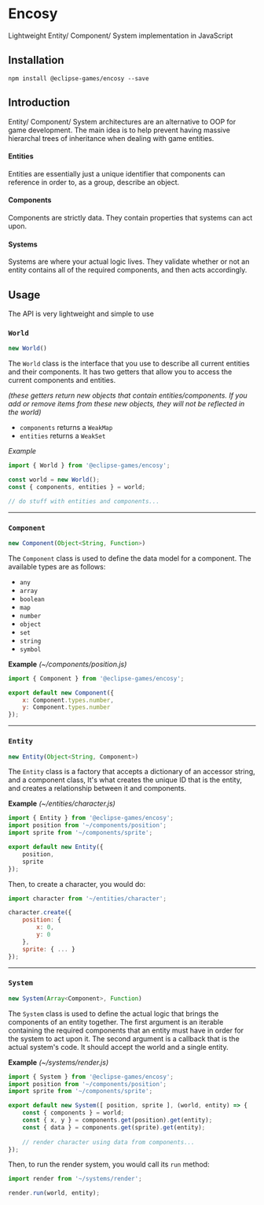 # Encosy
Lightweight Entity/ Component/ System implementation in JavaScript

## Installation

```
npm install @eclipse-games/encosy --save
```

## Introduction
Entity/ Component/ System architectures are an alternative to OOP for game
development. The main idea is to help prevent having massive hierarchal trees
of inheritance when dealing with game entities.

#### Entities
Entities are essentially just a unique identifier that components can reference
in order to, as a group, describe an object.

#### Components
Components are strictly data. They contain properties that systems can act upon.

#### Systems
Systems are where your actual logic lives. They validate whether or not an
entity contains all of the required components, and then acts accordingly.

## Usage
The API is very lightweight and simple to use

### `World`

```JavaScript
new World()
```

The `World` class is the interface that you use to describe all current
entities and their components. It has two getters that allow you to access the
current components and entities. 

*(these getters return new objects that contain entities/components. If you add or remove items from these new objects, they will not be reflected in the world)*

- `components` returns a `WeakMap`
- `entities` returns a `WeakSet`

*Example*

```JavaScript
import { World } from '@eclipse-games/encosy';

const world = new World();
const { components, entities } = world;

// do stuff with entities and components...
```

--------------------------------------------------------------------------------

### `Component`

```JavaScript
new Component(Object<String, Function>)
```

The `Component` class is used to define the data model for a component. The
available types are as follows:

- `any`
- `array`
- `boolean`
- `map`
- `number`
- `object`
- `set`
- `string`
- `symbol`

**Example** *(~/components/position.js)*

```JavaScript
import { Component } from '@eclipse-games/encosy';

export default new Component({
    x: Component.types.number,
    y: Component.types.number
});
```

--------------------------------------------------------------------------------

### `Entity`

```JavaScript
new Entity(Object<String, Component>)
```

The `Entity` class is a factory that accepts a dictionary of an accessor string,
and a component class, It's what creates the unique ID that is the entity, and
creates a relationship between it and components.

**Example** *(~/entities/character.js)*

```JavaScript
import { Entity } from '@eclipse-games/encosy';
import position from '~/components/position';
import sprite from '~/components/sprite';

export default new Entity({
    position,
    sprite
});
```
Then, to create a character, you would do:

```JavaScript
import character from '~/entities/character';

character.create({
    position: {
        x: 0,
        y: 0
    },
    sprite: { ... }
});
```

--------------------------------------------------------------------------------

### `System`

```JavaScript
new System(Array<Component>, Function)
```

The `System` class is used to define the actual logic that brings the components
of an entity together. The first argument is an iterable containing the required
components that an entity must have in order for the system to act upon it. The
second argument is a callback that is the actual system's code. It should accept
the world and a single entity.

**Example** *(~/systems/render.js)*

```JavaScript
import { System } from '@eclipse-games/encosy';
import position from '~/components/position';
import sprite from '~/components/sprite';

export default new System([ position, sprite ], (world, entity) => {
    const { components } = world;
    const { x, y } = components.get(position).get(entity);
    const { data } = components.get(sprite).get(entity);
    
    // render character using data from components...
});
```

Then, to run the render system, you would call its `run` method:

```JavaScript
import render from '~/systems/render';

render.run(world, entity);
```
